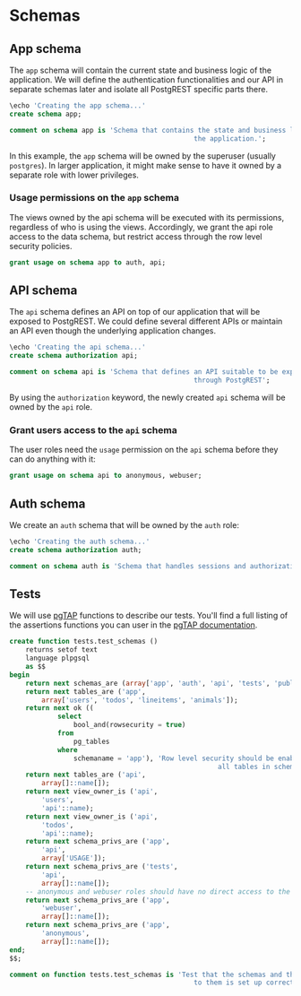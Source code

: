 # Schemas

## App schema

The `app` schema will contain the current state and business logic of the
application. We will define the authentication functionalities and our API in
separate schemas later and isolate all PostgREST specific parts there.

```sql
\echo 'Creating the app schema...'
create schema app;

comment on schema app is 'Schema that contains the state and business logic of
                                              the application.';

```

In this example, the `app` schema will be owned by the superuser (usually
`postgres`). In larger application, it might make sense to have it owned by a
separate role with lower privileges.

### Usage permissions on the `app` schema

The views owned by the api schema will be executed with its permissions,
regardless of who is using the views. Accordingly, we grant the api role
access to the data schema, but restrict access through the row level
security policies.

```sql
grant usage on schema app to auth, api;

```

## API schema

The `api` schema defines an API on top of our application that will be exposed
to PostgREST. We could define several different APIs or maintain an API even
though the underlying application changes.

```sql
\echo 'Creating the api schema...'
create schema authorization api;

comment on schema api is 'Schema that defines an API suitable to be exposed
                                              through PostgREST';

```

By using the `authorization` keyword, the newly created `api` schema will be
owned by the `api` role.

### Grant users access to the `api` schema

The user roles need the `usage` permission on the `api` schema before they can
do anything with it:

```sql
grant usage on schema api to anonymous, webuser;

```

## Auth schema

We create an `auth` schema that will be owned by the `auth` role:

```sql
\echo 'Creating the auth schema...'
create schema authorization auth;

comment on schema auth is 'Schema that handles sessions and authorization.';

```

## Tests

We will use [pgTAP](https://pgtap.org/) functions to describe our tests. You'll
find a full listing of the assertions functions you can user in the [pgTAP
documentation](https://pgtap.org/documentation.html).

```sql
create function tests.test_schemas ()
    returns setof text
    language plpgsql
    as $$
begin
    return next schemas_are (array['app', 'auth', 'api', 'tests', 'public']);
    return next tables_are ('app',
        array['users', 'todos', 'lineitems', 'animals']);
    return next ok ((
            select
                bool_and(rowsecurity = true)
            from
                pg_tables
            where
                schemaname = 'app'), 'Row level security should be enabled for
                                          		    all tables in schema app');
    return next tables_are ('api',
        array[]::name[]);
    return next view_owner_is ('api',
        'users',
        'api'::name);
    return next view_owner_is ('api',
        'todos',
        'api'::name);
    return next schema_privs_are ('app',
        'api',
        array['USAGE']);
    return next schema_privs_are ('tests',
        'api',
        array[]::name[]);
    -- anonymous and webuser roles should have no direct access to the app schema.
    return next schema_privs_are ('app',
        'webuser',
        array[]::name[]);
    return next schema_privs_are ('app',
        'anonymous',
        array[]::name[]);
end;
$$;

comment on function tests.test_schemas is 'Test that the schemas and the access
                                              to them is set up correctly.';

```
